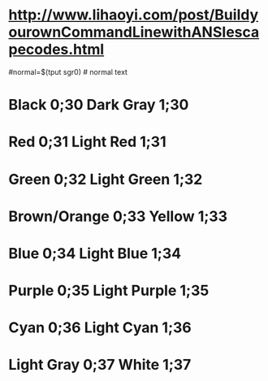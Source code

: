 # http://www.lihaoyi.com/post/BuildyourownCommandLinewithANSIescapecodes.html

#normal=$(tput sgr0)                      # normal text
# Black        0;30     Dark Gray     1;30
# Red          0;31     Light Red     1;31
# Green        0;32     Light Green   1;32
# Brown/Orange 0;33     Yellow        1;33
# Blue         0;34     Light Blue    1;34
# Purple       0;35     Light Purple  1;35
# Cyan         0;36     Light Cyan    1;36
# Light Gray   0;37     White         1;37